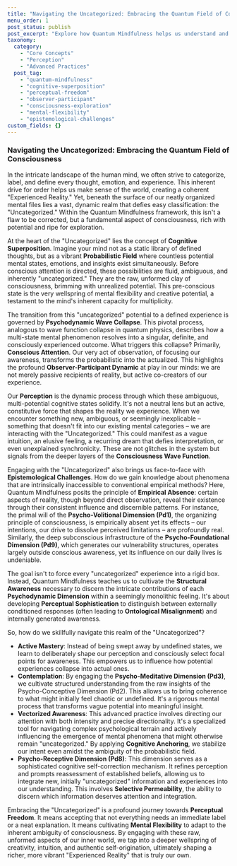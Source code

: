 ```yaml
---
title: "Navigating the Uncategorized: Embracing the Quantum Field of Consciousness"
menu_order: 1
post_status: publish
post_excerpt: "Explore how Quantum Mindfulness helps us understand and engage with the 'uncategorized' aspects of our inner world. This post delves into the concept of cognitive superposition, the active role of perception in shaping reality, and advanced practices for navigating the fluid, probabilistic nature of consciousness that lies beyond conventional labels."
taxonomy:
  category:
    - "Core Concepts"
    - "Perception"
    - "Advanced Practices"
  post_tag:
    - "quantum-mindfulness"
    - "cognitive-superposition"
    - "perceptual-freedom"
    - "observer-participant"
    - "consciousness-exploration"
    - "mental-flexibility"
    - "epistemological-challenges"
custom_fields: {}
---
```


### Navigating the Uncategorized: Embracing the Quantum Field of Consciousness

In the intricate landscape of the human mind, we often strive to categorize, label, and define every thought, emotion, and experience. This inherent drive for order helps us make sense of the world, creating a coherent "Experienced Reality." Yet, beneath the surface of our neatly organized mental files lies a vast, dynamic realm that defies easy classification: the "Uncategorized." Within the Quantum Mindfulness framework, this isn't a flaw to be corrected, but a fundamental aspect of consciousness, rich with potential and ripe for exploration.

At the heart of the "Uncategorized" lies the concept of **Cognitive Superposition**. Imagine your mind not as a static library of defined thoughts, but as a vibrant **Probabilistic Field** where countless potential mental states, emotions, and insights exist simultaneously. Before conscious attention is directed, these possibilities are fluid, ambiguous, and inherently "uncategorized." They are the raw, unformed clay of consciousness, brimming with unrealized potential. This pre-conscious state is the very wellspring of mental flexibility and creative potential, a testament to the mind's inherent capacity for multiplicity.

The transition from this "uncategorized" potential to a defined experience is governed by **Psychodynamic Wave Collapse**. This pivotal process, analogous to wave function collapse in quantum physics, describes how a multi-state mental phenomenon resolves into a singular, definite, and consciously experienced outcome. What triggers this collapse? Primarily, **Conscious Attention**. Our very act of observation, of focusing our awareness, transforms the probabilistic into the actualized. This highlights the profound **Observer-Participant Dynamic** at play in our minds: we are not merely passive recipients of reality, but active co-creators of our experience.

Our **Perception** is the dynamic process through which these ambiguous, multi-potential cognitive states solidify. It's not a neutral lens but an active, constitutive force that shapes the reality we experience. When we encounter something new, ambiguous, or seemingly inexplicable – something that doesn't fit into our existing mental categories – we are interacting with the "Uncategorized." This could manifest as a vague intuition, an elusive feeling, a recurring dream that defies interpretation, or even unexplained synchronicity. These are not glitches in the system but signals from the deeper layers of the **Consciousness Wave Function**.

Engaging with the "Uncategorized" also brings us face-to-face with **Epistemological Challenges**. How do we gain knowledge about phenomena that are intrinsically inaccessible to conventional empirical methods? Here, Quantum Mindfulness posits the principle of **Empirical Absence**: certain aspects of reality, though beyond direct observation, reveal their existence through their consistent influence and discernible patterns. For instance, the primal will of the **Psycho-Volitional Dimension (Pd1)**, the organizing principle of consciousness, is empirically absent yet its effects – our intentions, our drive to dissolve perceived limitations – are profoundly real. Similarly, the deep subconscious infrastructure of the **Psycho-Foundational Dimension (Pd9)**, which generates our vulnerability structures, operates largely outside conscious awareness, yet its influence on our daily lives is undeniable.

The goal isn't to force every "uncategorized" experience into a rigid box. Instead, Quantum Mindfulness teaches us to cultivate the **Structural Awareness** necessary to discern the intricate contributions of each **Psychodynamic Dimension** within a seemingly monolithic feeling. It's about developing **Perceptual Sophistication** to distinguish between externally conditioned responses (often leading to **Ontological Misalignment**) and internally generated awareness.

So, how do we skillfully navigate this realm of the "Uncategorized"?
*   **Active Mastery**: Instead of being swept away by undefined states, we learn to deliberately shape our perception and consciously select focal points for awareness. This empowers us to influence how potential experiences collapse into actual ones.
*   **Contemplation**: By engaging the **Psycho-Meditative Dimension (Pd3)**, we cultivate structured understanding from the raw insights of the Psycho-Conceptive Dimension (Pd2). This allows us to bring coherence to what might initially feel chaotic or undefined. It's a rigorous mental process that transforms vague potential into meaningful insight.
*   **Vectorized Awareness**: This advanced practice involves directing our attention with both intensity and precise directionality. It's a specialized tool for navigating complex psychological terrain and actively influencing the emergence of mental phenomena that might otherwise remain "uncategorized." By applying **Cognitive Anchoring**, we stabilize our intent even amidst the ambiguity of the probabilistic field.
*   **Psycho-Receptive Dimension (Pd8)**: This dimension serves as a sophisticated cognitive self-correction mechanism. It refines perception and prompts reassessment of established beliefs, allowing us to integrate new, initially "uncategorized" information and experiences into our understanding. This involves **Selective Permeability**, the ability to discern which information deserves attention and integration.

Embracing the "Uncategorized" is a profound journey towards **Perceptual Freedom**. It means accepting that not everything needs an immediate label or a neat explanation. It means cultivating **Mental Flexibility** to adapt to the inherent ambiguity of consciousness. By engaging with these raw, unformed aspects of our inner world, we tap into a deeper wellspring of creativity, intuition, and authentic self-origination, ultimately shaping a richer, more vibrant "Experienced Reality" that is truly our own.